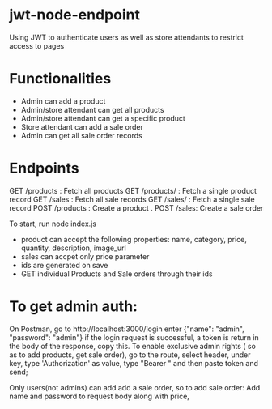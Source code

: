 # jwt-node-endpoint
Using JWT to authenticate users as well as store attendants to restrict access to pages


# Functionalities
* Admin can add a product
* Admin/store attendant can get all products
* Admin/store attendant can get a specific product
* Store attendant can add a sale order
* Admin can get all sale order records

# Endpoints
GET /products  :  Fetch all products
GET /products/<productId> :  Fetch a single product record
GET /sales :  Fetch all sale records
GET /sales/<saleId> : Fetch a single sale record
POST /products : Create a product .
POST /sales:   Create a sale order

To start, run node index.js

* product can accept the following properties: name, category, price, quantity, description, image_url
* sales can accpet only price parameter
* ids are generated on save
* GET individual Products and Sale orders through their ids

# To get admin auth:
On Postman, go to http://localhost:3000/login 
enter {"name": "admin", "password": "admin"}
if the login request is successful, a token is return in the body of the response, copy this.
To enable exclusive admin rights ( so as to add products, get sale order),
go to the route, select header, 
under key, type 'Authorization' as value, type "Bearer " and then paste token and send;

Only users(not admins) can add add a sale order, so to add sale order:
Add name and password to request body along with price,

